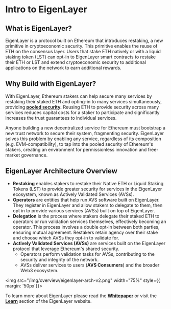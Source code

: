 # Intro to EigenLayer

## What is EigenLayer?

EigenLayer is a protocol built on Ethereum that introduces restaking, a new primitive in cryptoeconomic security. This primitive enables the reuse of ETH on the consensus layer. Users that stake ETH natively or with a liquid staking token (LST) can opt-in to EigenLayer smart contracts to restake their ETH or LST and extend cryptoeconomic security to additional applications on the network to earn additional rewards.

## Why Build with EigenLayer?

With EigenLayer, Ethereum stakers can help secure many services by restaking their staked ETH and opting-in to many services simultaneously, providing [**pooled security**](/eigenlayer/overview/key-terms)**.** Reusing ETH to provide security across many services reduces capital costs for a staker to participate and significantly increases the trust guarantees to individual services.

Anyone building a new decentralized service for Ethereum must bootstrap a new trust network to secure their system, fragmenting security. EigenLayer solves this problem by enabling any service, regardless of its composition (e.g. EVM-compatibility), to tap into the pooled security of Ethereum's stakers, creating an environment for permissionless innovation and free-market governance.


## EigenLayer Architecture Overview

- **Restaking** enables stakers to restake their Native ETH or Liquid Staking Tokens (LST) to provide greater security for services in the EigenLayer ecosystem, known as Actively Validated Services (AVSs).
- **Operators** are entities that help run AVS software built on EigenLayer. They register in EigenLayer and allow stakers to delegate to them, then opt in to provide various services (AVSs) built on top of EigenLayer.
- **Delegation** is the process where stakers delegate their staked ETH to operators or run validation services themselves, effectively becoming an operator. This process involves a double opt-in between both parties, ensuring mutual agreement. Restakers retain agency over their stake and choose which AVSs they opt-in to validate for.
- **Actively Validated Services (AVSs)** are services built on the EigenLayer protocol that leverage Ethereum's shared security.
    - Operators perform validation tasks for AVSs, contributing to the security and integrity of the network.
    - AVSs deliver services to users (**AVS Consumers**) and the broader Web3 ecosystem.

<img src="/img/overview/eigenlayer-arch-v2.png" width="75%"
    style={{ margin: '50px'}}>
</img>


To learn more about EigenLayer please read the [**Whitepaper**](/pdf/EigenLayer_WhitePaper.pdf) or visit the [**Learn**](https://www.eigenlayer.xyz/learn) section of the EigenLayer website.
